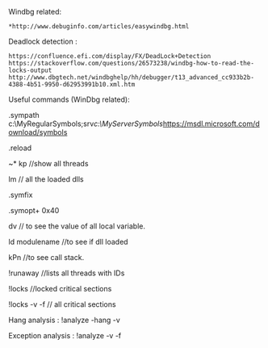 Windbg related:

    *http://www.debuginfo.com/articles/easywindbg.html



Deadlock detection :

    https://confluence.efi.com/display/FX/DeadLock+Detection
    https://stackoverflow.com/questions/26573238/windbg-how-to-read-the-locks-output
    http://www.dbgtech.net/windbghelp/hh/debugger/t13_advanced_cc933b2b-4388-4b51-9950-d62953991b10.xml.htm



Useful commands (WinDbg related):


.sympath c:\MyRegularSymbols;srv*c:\MyServerSymbols*https://msdl.microsoft.com/download/symbols

.reload

~* kp   //show all threads

lm   // all the loaded dlls

.symfix

.symopt+ 0x40

dv  // to see the value of all local variable.

ld modulename //to see if dll loaded


kPn  //to see call stack.

!runaway //lists all threads with IDs

!locks //locked critical sections


!locks -v -f // all critical sections


Hang analysis : !analyze -hang -v

Exception analysis : !analyze -v -f








